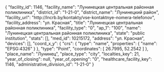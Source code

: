 {
    "facility_id": 1146,
    "facility_name": "Лунинецкая центральная районная поликлиника",
    "district_id": "1-21-0",
    "district_name": "Лунинецкий район",
    "facility_url": "http:\/\/lncrb.by\/kontakty\/vse-kontaktnye-nomera-telefonov",
    "facility_address": "ул. Красная",
    "title": "Лунинецкая центральная районная поликлиника",
    "facility_type": "0",
    "ap_1": "100",
    "name": "Лунинецкая центральная районная поликлиника",
    "state": "public institution",
    "stats": [],
    "med_id": 10215172,
    "address": "ул. Красная",
    "devices": [],
    "coord_x_y": {
        "crs": {
            "type": "name",
            "properties": {
                "name": "EPSG:4326"
            }
        },
        "type": "Point",
        "coordinates": [
            26.7995,
            52.2542
        ]
    },
    "place_name": "Лунинец",
    "place_type": "city",
    "localties_key": 21,
    "year_of_closing": null,
    "year_of_opening": "0",
    "healthcare_facility_key": 1146,
    "administrative_division_id": "1-21-0"
}